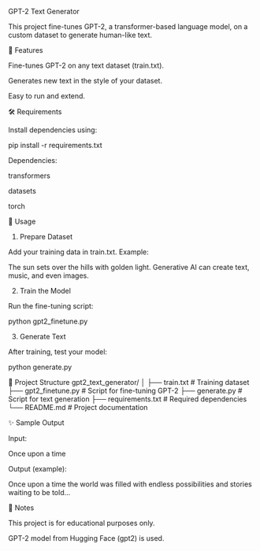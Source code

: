 GPT-2 Text Generator

This project fine-tunes GPT-2, a transformer-based language model, on a custom dataset to generate human-like text.

📌 Features

Fine-tunes GPT-2 on any text dataset (train.txt).

Generates new text in the style of your dataset.

Easy to run and extend.

🛠️ Requirements

Install dependencies using:

pip install -r requirements.txt


Dependencies:

transformers

datasets

torch

🚀 Usage
1. Prepare Dataset

Add your training data in train.txt. Example:

The sun sets over the hills with golden light.
Generative AI can create text, music, and even images.

2. Train the Model

Run the fine-tuning script:

python gpt2_finetune.py

3. Generate Text

After training, test your model:

python generate.py

📂 Project Structure
gpt2_text_generator/
│
├── train.txt               # Training dataset
├── gpt2_finetune.py        # Script for fine-tuning GPT-2
├── generate.py             # Script for text generation
├── requirements.txt        # Required dependencies
└── README.md               # Project documentation

✨ Sample Output

Input:

Once upon a time


Output (example):

Once upon a time the world was filled with endless possibilities and stories waiting to be told...

📌 Notes

This project is for educational purposes only.

GPT-2 model from Hugging Face (gpt2) is used.
